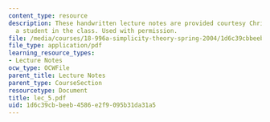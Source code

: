 ```yaml
---
content_type: resource
description: These handwritten lecture notes are provided courtesy Christina Goddard,
  a student in the class. Used with permission.
file: /media/courses/18-996a-simplicity-theory-spring-2004/1d6c39cbbeeb4586e2f9095b31da31a5_lec_5.pdf
file_type: application/pdf
learning_resource_types:
- Lecture Notes
ocw_type: OCWFile
parent_title: Lecture Notes
parent_type: CourseSection
resourcetype: Document
title: lec_5.pdf
uid: 1d6c39cb-beeb-4586-e2f9-095b31da31a5
---
```


